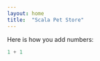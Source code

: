 ```yaml
---
layout: home
title:  "Scala Pet Store"
---
```


Here is how you add numbers:

```scala mdoc
1 + 1
```